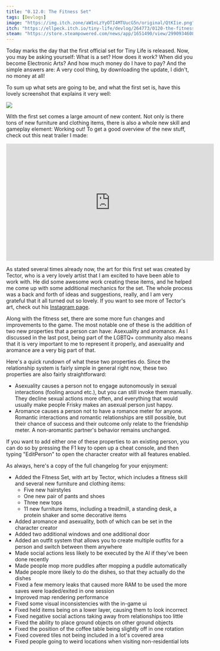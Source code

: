 ```yaml
---
title: "0.12.0: The Fitness Set"
tags: [Devlogs]
image: "https://img.itch.zone/aW1nLzYyOTI4MTUucG5n/original/QtKIie.png"
itch: "https://ellpeck.itch.io/tiny-life/devlog/264773/0120-the-fitness-set"
steam: "https://store.steampowered.com/news/app/1651490/view/2990934608186477339"
---
```


Today marks the day that the first official set for Tiny Life is released. Now, you may be asking yourself: What is a set? How does it work? When did you become Electronic Arts? And how much money do I have to pay? And the simple answers are: A very cool thing, by downloading the update, I didn't, no money at all!

To sum up what sets are going to be, and what the first set is, have this lovely screenshot that explains it very well:

![](https://img.itch.zone/aW1nLzYyOTI4MTUucG5n/original/QtKIie.png)

With the first set comes a large amount of new content. Not only is there tons of new furniture and clothing items, there is also a whole new skill and gameplay element: Working out! To get a good overview of the new stuff, check out this neat trailer I made:

<iframe width="560" height="315" src="https://www.youtube.com/embed/e86RRKPNLv0" frameborder="0" allow="accelerometer; autoplay; encrypted-media; gyroscope; picture-in-picture" allowfullscreen></iframe>

As stated several times already now, the art for this first set was created by Tector, who is a very lovely artist that I am excited to have been able to work with. He did some awesome work creating these items, and he helped me come up with some additional mechanics for the set. The whole process was a back and forth of ideas and suggestions, really, and I am very grateful that it all turned out so lovely. If you want to see more of Tector's art, check out his [Instagram page](https://www.instagram.com/tectorpixel/).

Along with the fitness set, there are some more fun changes and improvements to the game. The most notable one of these is the addition of two new properties that a person can have: Asexuality and aromance. As I discussed in the last post, being part of the LGBTQ+ community also means that it is very important to me to represent it properly, and asexuality and aromance are a very big part of that.

Here's a quick rundown of what these two properties do. Since the relationship system is fairly simple in general right now, these two properties are also fairly straightforward:

- Asexuality causes a person not to engage autonomously in sexual interactions (fooling around etc.), but you can still invoke them manually. They decline sexual actions more often, and everything that would usually make people Frisky makes an asexual person just happy.
- Aromance causes a person not to have a romance meter for anyone. Romantic interactions and romantic relationships are still possible, but their chance of success and their outcome only relate to the friendship meter. A non-aromantic partner's behavior remains unchanged.

If you want to add either one of these properties to an existing person, you can do so by pressing the F1 key to open up a cheat console, and then typing "EditPerson" to open the character creator with all features enabled.

As always, here's a copy of the full changelog for your enjoyment:

- Added the Fitness Set, with art by Tector, which includes a fitness skill and several new furniture and clothing items:
  - Five new hairstyles
  - One new pair of pants and shoes
  - Three new tops
  - 11 new furniture items, including a treadmill, a standing desk, a protein shaker and some decorative items
- Added aromance and asexuality, both of which can be set in the character creator
- Added two additional windows and one additional door
- Added an outfit system that allows you to create multiple outfits for a person and switch between them anywhere
- Made social actions less likely to be executed by the AI if they've been done recently
- Made people mop more puddles after mopping a puddle automatically
- Made people more likely to do the dishes, so that they actually do the dishes
- Fixed a few memory leaks that caused more RAM to be used the more saves were loaded/exited in one session
- Improved map rendering performance
- Fixed some visual inconsistencies with the in-game ui
- Fixed held items being on a lower layer, causing them to look incorrect
- Fixed negative social actions taking away from relationships too little
- Fixed the ability to place ground objects on other ground objects
- Fixed the position of the coffee table being slightly off in one rotation
- Fixed covered tiles not being included in a lot's covered area
- Fixed people going to weird locations when visiting non-residential lots
